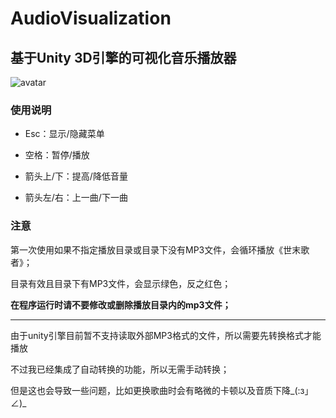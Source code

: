 # AudioVisualization
## 基于Unity 3D引擎的可视化音乐播放器

![avatar](http://cdn.icemaplen.com/wp-content/uploads/2018/03/20180321214629.png)

### 使用说明
- Esc：显示/隐藏菜单

- 空格：暂停/播放

- 箭头上/下：提高/降低音量

- 箭头左/右：上一曲/下一曲

### 注意
第一次使用如果不指定播放目录或目录下没有MP3文件，会循环播放《世末歌者》；

目录有效且目录下有MP3文件，会显示绿色，反之红色；

**在程序运行时请不要修改或删除播放目录内的mp3文件；**

***

由于unity引擎目前暂不支持读取外部MP3格式的文件，所以需要先转换格式才能播放

不过我已经集成了自动转换的功能，所以无需手动转换；

但是这也会导致一些问题，比如更换歌曲时会有略微的卡顿以及音质下降_(:з」∠)_